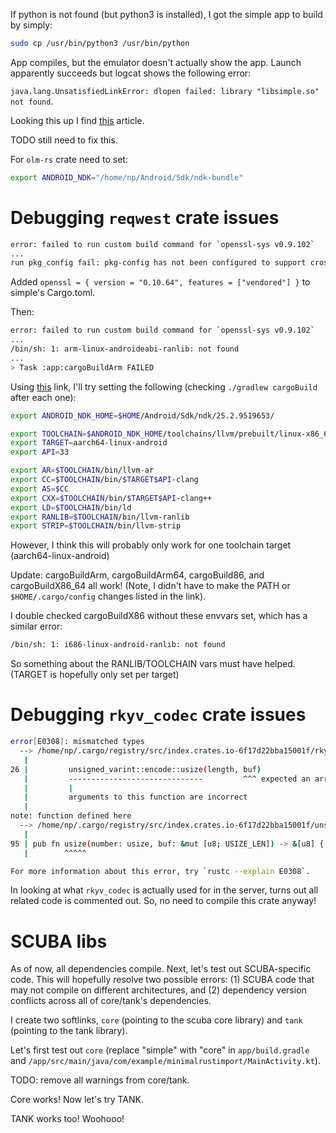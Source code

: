 If python is not found (but python3 is installed), I got the simple app to build by simply:

```sh
sudo cp /usr/bin/python3 /usr/bin/python
```



App compiles, but the emulator doesn't actually show the app. Launch apparently
succeeds but logcat shows the following error: 

`java.lang.UnsatisfiedLinkError: dlopen failed: library "libsimple.so" not found`.

Looking this up I find [this](https://stackoverflow.com/questions/52076641/java-lang-unsatisfiedlinkerror-dlopen-failed-library-not-found)
article. 

TODO still need to fix this. 



For `olm-rs` crate need to set: 

```sh
export ANDROID_NDK="/home/np/Android/Sdk/ndk-bundle"
```



# Debugging `reqwest` crate issues

```sh
error: failed to run custom build command for `openssl-sys v0.9.102`
...
run pkg_config fail: pkg-config has not been configured to support cross-compilation
```

Added `openssl = { version = "0.10.64", features = ["vendored"] }` to simple's Cargo.toml. 

Then:

```sh
error: failed to run custom build command for `openssl-sys v0.9.102`
...
/bin/sh: 1: arm-linux-androideabi-ranlib: not found
...
> Task :app:cargoBuildArm FAILED
```

Using [this](https://stackoverflow.com/questions/75943717/error-building-rust-project-for-android-flutter-arm-linux-androideabi-ranlib)
link, I'll try setting the following (checking `./gradlew cargoBuild` after each one):

```sh
export ANDROID_NDK_HOME=$HOME/Android/Sdk/ndk/25.2.9519653/

export TOOLCHAIN=$ANDROID_NDK_HOME/toolchains/llvm/prebuilt/linux-x86_64
export TARGET=aarch64-linux-android
export API=33

export AR=$TOOLCHAIN/bin/llvm-ar
export CC=$TOOLCHAIN/bin/$TARGET$API-clang
export AS=$CC
export CXX=$TOOLCHAIN/bin/$TARGET$API-clang++
export LD=$TOOLCHAIN/bin/ld
export RANLIB=$TOOLCHAIN/bin/llvm-ranlib
export STRIP=$TOOLCHAIN/bin/llvm-strip
```

However, I think this will probably only work for one toolchain target (aarch64-linux-android)

Update: cargoBuildArm, cargoBuildArm64, cargoBuild86, and cargoBuildX86_64 all work! 
(Note, I didn't have to make the PATH or `$HOME/.cargo/config` changes listed in the link).

I double checked cargoBuildX86 without these envvars set, which has a similar error:

```sh
/bin/sh: 1: i686-linux-android-ranlib: not found
```

So something about the RANLIB/TOOLCHAIN vars must have helped. (TARGET is hopefully only set per target)



# Debugging `rkyv_codec` crate issues

```sh
error[E0308]: mismatched types
  --> /home/np/.cargo/registry/src/index.crates.io-6f17d22bba15001f/rkyv_codec-0.3.1/src/length_codec.rs:26:42
   |
26 |         unsigned_varint::encode::usize(length, buf)
   |         ------------------------------         ^^^ expected an array with a fixed size of 5 elements, found one with 10 elements
   |         |
   |         arguments to this function are incorrect
   |
note: function defined here
  --> /home/np/.cargo/registry/src/index.crates.io-6f17d22bba15001f/unsigned-varint-0.7.2/src/encode.rs:95:8
   |
95 | pub fn usize(number: usize, buf: &mut [u8; USIZE_LEN]) -> &[u8] {
   |        ^^^^^

For more information about this error, try `rustc --explain E0308`.
```

In looking at what `rkyv_codec` is actually used for in the server, turns
out all related code is commented out. So, no need to compile this crate anyway!



# SCUBA libs

As of now, all dependencies compile. Next, let's test out SCUBA-specific code.
This will hopefully resolve two possible errors: (1) SCUBA code that may not compile
on different architectures, and (2) dependency version conflicts across all of core/tank's
dependencies. 

I create two softlinks, `core` (pointing to the scuba core library) and `tank`
(pointing to the tank library).

Let's first test out `core` (replace "simple" with "core" in `app/build.gradle` and
`/app/src/main/java/com/example/minimalrustimport/MainActivity.kt`).

TODO: remove all warnings from core/tank. 

Core works! Now let's try TANK. 

TANK works too! Woohooo!













